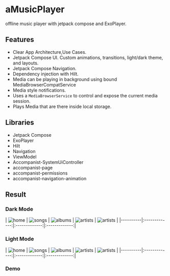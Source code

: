 # aMusicPlayer
offline music player with jetpack compose and ExoPlayer.

## Features

- Clear App Architecture,Use Cases.
- Jetpack Compose UI. Custom animations, transitions, light/dark theme, and layouts.
- Jetpack Compose Navigation.
- Dependency injection with Hilt.
- Media can be playing in background using bound MediaBrowserCompatService
- Media style notifications.
- Uses a `MediaBrowserService` to control and expose the current media session.
- Plays Media that are there inside local storage.

## Libraries

- Jetpack Compose
- ExoPlayer
- Hilt
- Navigation
- ViewModel
- Accompanist-SystemUiController
- accompanist-page
- accompanist-permissions
- accompanist-navigation-animation

## Result

### Dark Mode
| ![home](screenshots/d_home.png) | ![songs](screenshots/d_songs.png) |  ![albums](screenshots/d_album.png) | ![artists](screenshots/d_artist.png) | ![artists](screenshots/d_playlist.png) |
|----------|:-------------:|:-------------:|:-------------:|

### Light Mode
| ![home](screenshots/l_home.png) | ![songs](screenshots/l_songs.png) |  ![albums](screenshots/l_album.png) | ![artists](screenshots/l_artist.png) | ![artists](screenshots/l_playlist.png) |
|----------|:-------------:|:-------------:|:-------------:|

### Demo
